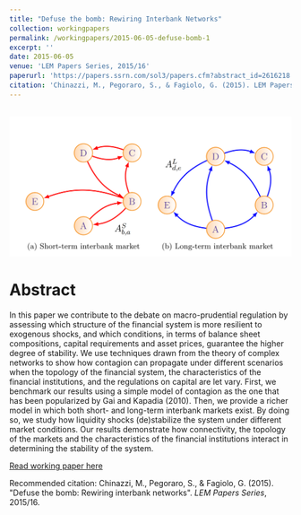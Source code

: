 ```yaml
---
title: "Defuse the bomb: Rewiring Interbank Networks"
collection: workingpapers
permalink: /workingpapers/2015-06-05-defuse-bomb-1
excerpt: ''
date: 2015-06-05
venue: 'LEM Papers Series, 2015/16'
paperurl: 'https://papers.ssrn.com/sol3/papers.cfm?abstract_id=2616218'
citation: 'Chinazzi, M., Pegoraro, S., & Fagiolo, G. (2015). LEM Papers Series, 2015/16'
---
```


<br/><img src='/images/defuse-bomb.png'>

# Abstract
In this paper we contribute to the debate on macro-prudential regulation by assessing which structure of the financial system is more resilient to exogenous shocks, and which conditions, in terms of balance sheet compositions, capital requirements and asset prices, guarantee the higher degree of stability. We use techniques drawn from the theory of complex networks to show how contagion can propagate under different scenarios when the topology of the financial system, the characteristics of the financial institutions, and the regulations on capital are let vary. First, we benchmark our results using a simple model of contagion as the one that has been popularized by Gai and Kapadia (2010). Then, we provide a richer model in which both short- and long-term interbank markets exist. By doing so, we study how liquidity shocks (de)stabilize the system under different market conditions. Our results demonstrate how connectivity, the topology of the markets and the characteristics of the financial institutions interact in determining the stability of the system.


[Read working paper here](https://papers.ssrn.com/sol3/papers.cfm?abstract_id=2616218)

Recommended citation: Chinazzi, M., Pegoraro, S., & Fagiolo, G. (2015). &quot;Defuse the bomb: Rewiring interbank networks&quot;. <i>LEM Papers Series</i>, 2015/16.
